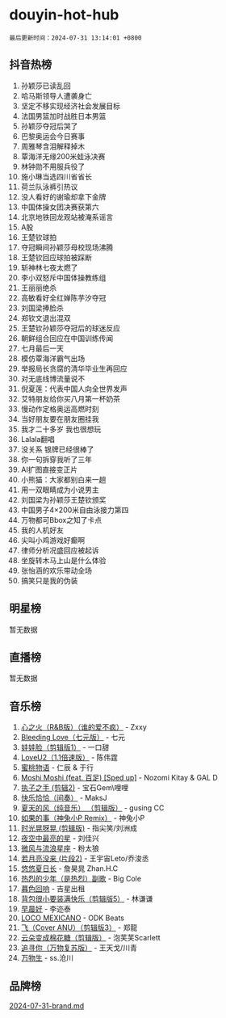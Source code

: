 # douyin-hot-hub

`最后更新时间：2024-07-31 13:14:01 +0800`

## 抖音热榜

1. 孙颖莎已读乱回
1. 哈马斯领导人遭袭身亡
1. 坚定不移实现经济社会发展目标
1. 法国男篮加时战胜日本男篮
1. 孙颖莎夺冠后哭了
1. 巴黎奥运会今日赛事
1. 周雅琴含泪解释掉木
1. 覃海洋无缘200米蛙泳决赛
1. 林钟勋不用服兵役了
1. 施小琳当选四川省省长
1. 荷兰队泳裤引热议
1. 没人看好的谢瑜却拿下金牌
1. 中国体操女团决赛获第六
1. 北京地铁回龙观站被淹系谣言
1. A股
1. 王楚钦球拍
1. 夺冠瞬间孙颖莎母校现场沸腾
1. 王楚钦回应球拍被踩断
1. 斩神林七夜太燃了
1. 李小双怒斥中国体操教练组
1. 王丽丽绝杀
1. 高敏看好全红婵陈芋汐夺冠
1. 刘国梁捧脸杀
1. 郑钦文退出混双
1. 王楚钦孙颖莎夺冠后的球迷反应
1. 朝鲜组合回应在中国训练传闻
1. 七月最后一天
1. 模仿覃海洋霸气出场
1. 举报局长贪腐的清华毕业生再回应
1. 对无底线博流量说不
1. 倪夏莲：代表中国人向全世界发声
1. 艾特朋友给你买八月第一杯奶茶
1. 慢动作定格奥运高燃时刻
1. 当好朋友要在朋友圈挂我
1. 我才二十多岁 我也很想玩
1. Lalala翻唱
1. 没关系 银牌已经很棒了
1. 你一句拆穿我听了三年
1. AI扩图直接变正片
1. 小熊猫：大家都别白来一趟
1. 用一双眼睛成为小说男主
1. 刘国梁为孙颖莎王楚钦颁奖
1. 中国男子4×200米自由泳接力第四
1. 万物都可Bbox之知了卡点
1. 我的人机好友
1. 尖叫小鸡游戏好癫啊
1. 律师分析况盛回应被起诉
1. 坐旋转木马上山是什么体验
1. 张怡涵的欢乐带动全场
1. 搞笑只是我的伪装

## 明星榜

暂无数据

## 直播榜

暂无数据

## 音乐榜

1. [心之火（R&B版）（谁的爱不疯）](https://sf3-cdn-tos.douyinstatic.com/obj/tos-cn-ve-2774/okemkEDaIBBE3OosftCgMxlFkLQZRw37t36ZQv) - Zxxy
1. [Bleeding Love（七元版）](https://sf3-cdn-tos.douyinstatic.com/obj/tos-cn-ve-2774/oEgC9eZFHQ1MfSRnrfkzFp8AayDWqAQMABBgUs) - 七元
1. [娃娃脸（剪辑版1）](https://sf3-cdn-tos.douyinstatic.com/obj/tos-cn-ve-2774/oIimSCgQoNUePTAZ1Ba7TeADY4KetGYsVFeaaB) - 一口甜
1. [LoveU2（1.1倍速版）](https://sf5-hl-cdn-tos.douyinstatic.com/obj/tos-cn-ve-2774/oQMeDffLaEmgMwgCOEMAFCI6INzoFPgWdD0rsa) - 陈伟霆
1. [蜜桃物语](https://sf5-hl-cdn-tos.douyinstatic.com/obj/tos-cn-ve-2774/oIhOSCZtIACtYU4XQkngiW9kCBfVD1Fz9IYeqL) - 仁辰 & 于行
1. [Moshi Moshi (feat. 百足) [Sped up]](https://sf6-cdn-tos.douyinstatic.com/obj/tos-cn-ve-2774/ocCPFQcXJLeroaIdQLIGAoeeYM3OAUYGDguHXz) - Nozomi Kitay & GAL D
1. [执子之手 (剪辑2)](https://sf5-hl-cdn-tos.douyinstatic.com/obj/tos-cn-ve-2774/oUoZLQjCc31XzqsBnBQUNgeKtYPBcgbFDwtfcu) - 宝石Gem\哩哩
1. [快乐恰恰（间奏）](https://sf5-hl-cdn-tos.douyinstatic.com/obj/tos-cn-ve-2774/oMesum3HvWQXJxuMFeVYzf54o2QzH5aEBPOCAn) - MaksJ
1. [夏天的风（纯音乐） （剪辑版）](https://sf3-cdn-tos.douyinstatic.com/obj/tos-cn-ve-2774/oUzLjBZZFQAoNRmGokEeD5zfQCObp6UeFAnTa6) - gusing CC
1. [如果的事（神兔小P Remix）](https://sf5-hl-cdn-tos.douyinstatic.com/obj/tos-cn-ve-2774/okHtAffz3g4ZB0BMQn9iC9BC6AciI3xCmgQTqt) - 神兔小P
1. [时光晃呀晃 (剪辑版)](https://sf5-hl-cdn-tos.douyinstatic.com/obj/tos-cn-ve-2774/o8ACeQem3gwI1x3GIYGAfKG0LJebKFRJDwRwyW) - 指尖笑/刘洲成
1. [夜空中最亮的星](https://sf5-hl-cdn-tos.douyinstatic.com/obj/tos-cn-ve-2774/o4IfgGwqqnFeXEMGaS8JBzJAdayAaCeoxqbjCD) - 刘佳兴
1. [微风与流浪星座](https://sf5-hl-cdn-tos.douyinstatic.com/obj/tos-cn-ve-2774/okQfeAMGaEbRLJILIMJGeKgg1CgIeCNAsmx8IR) - 粉太狼
1. [若月亮没来 (片段2)](https://sf5-hl-cdn-tos.douyinstatic.com/obj/tos-cn-ve-2774/ocQavLLjkCOeDxGyYeIMGgNAIwJ0QXE1Ve3Fzv) - 王宇宙Leto/乔浚丞
1. [悠悠夏日长](https://sf5-hl-cdn-tos.douyinstatic.com/obj/tos-cn-ve-2774/oUMrdhm6MSeLCU1aI6CXCBFtQzFEGafJYAeDgE) - 詹昊晁 Zhan.H.C
1. [热烈的少年（是热烈）副歌](https://sf5-hl-cdn-tos.douyinstatic.com/obj/tos-cn-ve-2774/owVNI0CLDAUMtSz6TEYvfFBFL4UDFFhLfgK8fa) - Big Cole
1. [暮色回响](https://sf5-hl-cdn-tos.douyinstatic.com/obj/tos-cn-ve-2774/ogmtI1ftCDEkkgJG5NlBfFoiaBQtGMF3ZTdrIO) - 吉星出租
1. [背包很小要装满快乐（剪辑版5）](https://sf5-hl-cdn-tos.douyinstatic.com/obj/tos-cn-ve-2774/oUqSJIiBjw2pxsBAiQRmkbZGJrlGCMBPpIW90) - 林谦谦
1. [早晨好](https://sf5-hl-cdn-tos.douyinstatic.com/obj/tos-cn-ve-2774/oEn1iBCi6Im33ZOg97tePPMfoRzXBPLBQ1plD3) - 李迩泰
1. [LOCO MEXICANO](https://sf5-hl-cdn-tos.douyinstatic.com/obj/tos-cn-ve-2774/owxVoxJorA4ILBfsMAjU6t7O1xW9w0tS7EYzh6) - ODK Beats
1. [飞（Cover ANU）（剪辑版3）](https://sf3-cdn-tos.douyinstatic.com/obj/tos-cn-ve-2774/7fceff03e2694974b0f5a59c8eb131aa) - 郑龍
1. [云朵变成棉花糖（剪辑版）](https://sf3-cdn-tos.douyinstatic.com/obj/tos-cn-ve-2774/o8LC84GQLALFfXeyJmh8KE61byVQYMMeAZLfEI) - 泡芙芙Scarlett
1. [追寻你（万物复苏版）](https://sf3-cdn-tos.douyinstatic.com/obj/tos-cn-ve-2774/oYeAZJsbjIDit9APmBg8u6uDUQnHmoCf3gbo74) - 王天戈/川青
1. [万物生](https://sf6-cdn-tos.douyinstatic.com/obj/tos-cn-ve-2774/oYmc57nRMikxBnetIc1y6BCoOZFN5QfURgQDTE) - ss.沧川

## 品牌榜

[2024-07-31-brand.md](2024-07-31-brand.md)
